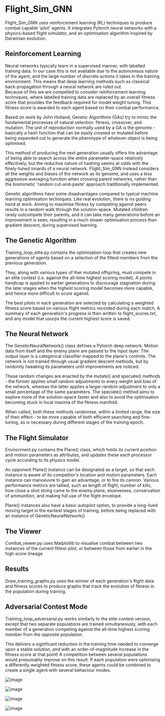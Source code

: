 # Flight_Sim_GNN

Flight_Sim_GNN uses reinforcement learning (RL) techniques to produce 
combat capable 'pilot' agents.  It integrates Pytorch neural networks with a 
physics-based flight simulator, and an optimisation algorithm inspired by 
Darwinian evolution.

## Reinforcement Learning

Neural networks typically learn in a supervised manner, with labelled training
data.  In our case this is not available due to the autonomous nature of the agent,
and the large number of discrete actions it takes in the training environment.  This
means that deep learning methods such as classical back-propagation through a neural network are ruled out.  
Because of this we are compelled to consider reinforcement learning techniques, where labelled training data are replaced by an overall fitness score that provides the feedback required for model weight tuning.  This fitness score is awarded to each agent based on their combat performance.

Based on work by John Holland, Genetic Algorithms (GAs) try to mimic the fundamental 
processes of natural selection: fitness, crossover, and mutation.  The unit of 
reproduction normally used by a GA is the genome - basically a hash function that 
can be easily crossed or mutated before being expanded out to generate the phenotype 
of whatever object is being optimised.

This method of producing the next generation usually offers the advantage of being 
able to search across the entire parameter-space relatively effectively, but the
reductive nature of hashing seems at odds with the finely-tuned innards of a neural 
network.  Flight_Sim_GNN instead considers all the weights and biases of the network as 
its genome, and uses a less aggressive averaging function when crossing parent 
networks, rather than the biomimetic 'random cut-and-paste' approach traditionally 
implemented.

Genetic algorithms have some disadvantages compared to typical machine learning 
optimisation techniques.  Like real evolution, there is no guiding hand at work.
Aiming to maximise fitness by competing against peers results in a random walk 
through the solution-space.  Mutated children rarely outcompete their 
parents, and it can take many generations before an improvement is seen, resulting 
in a much slower optimisation process than gradient descent, during supervised learning.

## The Genetic Algorithm

Training_loop_elite.py contains the optimisation loop that creates new generations 
of agents based on a selection of the fittest members from the previous generation.  

They, along with various types of ther mutated offspring, must compete in an 
elite contest (_i.e._ against the all-time highest scoring model). A points
handicap is applied to earlier generations to discourage stagnation during the later stages 
when the highest scoring model becomes more capable, and hence more difficult to score against.  

The best pilots in each generation are selected by calculating a weighted fitness 
score based on various flight metrics recorded during each match.
A summary of each generation's progress is then written to flight_scores.txt, and
any model that usurps the current highest score is saved.

## The Neural Network

The GeneticNeuralNetwork() class defines a Pytorch deep network.  Motion data from 
itself and the enemy plane are passed to the input layer.  The output layer is 
a categorical classifier mapped to the plane's controls.  The network is not trained 
through usual gradient descent methods, but by randomly tweaking its parameters 
until improvements are noticed.

These random changes are enacted by the mutate() and speciate() methods - the former
applies small random adjustments to every weight and bias of the network, whereas the 
latter applies a larger random adjustment to only a small percentage of the same 
parameters.  The speciate() method aims to explore more of the solution-space faster and also to
avoid the optimisation becoming stuck in local maxima of the fitness manifold.

When called, both these methods randomise, within a limited range, the size of their
effect - to be more capable of both efficient searching and fine-tuning, as
is necessary during different stages of the training epoch.

## The Flight Simulator

Environment.py contains the Plane() class, which holds its current position and 
motion parameters as attributes, and updates these each processor cycle according 
to its physics model.  

An opponent Plane() instance can be designated as a target, so that each instance 
is aware of its competitor's location and motion parameters.  Each instance can manoeuvre to gain an advantage, or to fire its cannon.  Various performance 
metrics are tallied, such as length of flight, number of kills, how close a shot string came to 
the enemy plane, elusiveness, conservation of ammunition, and making full use of the flight envelope.  

Plane() instances also have a basic autopilot option, to provide a long-lived 
moving target in the earliest stages of training, before being replaced with
an instance of GeneticNeuralNetwork().

## The Viewer

Combat_viewer.py uses Matplotlib to visualise combat between two instances of the
current fittest pilot, or between those from earlier in the high score lineage.

## Results

Draw_training_graphs.py uses the winner of each generation's flight data and fitness
scores to produce graphs that track the evolution of fitness in the population during training. 

## Adversarial Contest Mode

Training_loop_adversarial.py works similarly to the elite contest version, except that two separate
populations are trained simultaneously, with each member of a generation competing 
against the all-time highest scoring member from the opposite population.  

This delivers a significant reduction in the training time needed to converge upon a 
stable solution, _and_ with an order-of-magnitude increase in the fitness score at that point!
A competition between several populations would presumably improve on this result. If each population 
were optimising a differently weighted fitness score, these agents could be combined to create a single agent 
with several behaviour modes.

![image](https://github.com/colurw/flight_sim_GNN/assets/66322644/66d0bb6b-ec7b-4eef-9f63-23d65cda377a)

![image](https://github.com/colurw/flight_sim_GNN/assets/66322644/6d9c6909-cb41-440a-a351-a38652a61f2d)

![image](https://github.com/colurw/flight_sim_GNN/assets/66322644/290fd42a-ad25-4457-8e9d-30b3324926dc)

![image](https://github.com/colurw/flight_sim_GNN/assets/66322644/5f9c7f9c-133c-449e-bf6d-b815ca6c99af)




